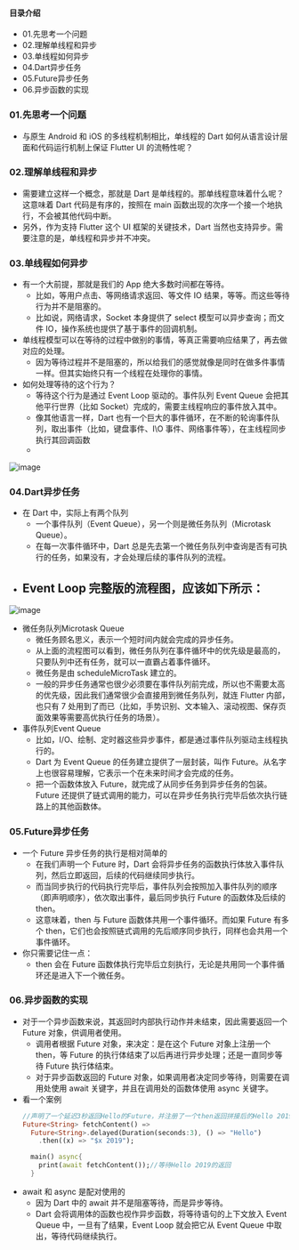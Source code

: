 #### 目录介绍
- 01.先思考一个问题
- 02.理解单线程和异步
- 03.单线程如何异步
- 04.Dart异步任务
- 05.Future异步任务
- 06.异步函数的实现




### 01.先思考一个问题
- 与原生 Android 和 iOS 的多线程机制相比，单线程的 Dart 如何从语言设计层面和代码运行机制上保证 Flutter UI 的流畅性呢？



### 02.理解单线程和异步
- 需要建立这样一个概念，那就是 Dart 是单线程的。那单线程意味着什么呢？这意味着 Dart 代码是有序的，按照在 main 函数出现的次序一个接一个地执行，不会被其他代码中断。
- 另外，作为支持 Flutter 这个 UI 框架的关键技术，Dart 当然也支持异步。需要注意的是，单线程和异步并不冲突。


### 03.单线程如何异步
- 有一个大前提，那就是我们的 App 绝大多数时间都在等待。
    - 比如，等用户点击、等网络请求返回、等文件 IO 结果，等等。而这些等待行为并不是阻塞的。
    - 比如说，网络请求，Socket 本身提供了 select 模型可以异步查询；而文件 IO，操作系统也提供了基于事件的回调机制。
- 单线程模型可以在等待的过程中做别的事情，等真正需要响应结果了，再去做对应的处理。
    - 因为等待过程并不是阻塞的，所以给我们的感觉就像是同时在做多件事情一样。但其实始终只有一个线程在处理你的事情。
- 如何处理等待的这个行为？
    - 等待这个行为是通过 Event Loop 驱动的。事件队列 Event Queue 会把其他平行世界（比如 Socket）完成的，需要主线程响应的事件放入其中。
    - 像其他语言一样，Dart 也有一个巨大的事件循环，在不断的轮询事件队列，取出事件（比如，键盘事件、I\O 事件、网络事件等），在主线程同步执行其回调函数
    - 

![image](https://static001.geekbang.org/resource/image/0c/ec/0cb6e6d34295cef460e48d139bc944ec.png)


### 04.Dart异步任务
- 在 Dart 中，实际上有两个队列
    - 一个事件队列（Event Queue），另一个则是微任务队列（Microtask Queue）。
    - 在每一次事件循环中，Dart 总是先去第一个微任务队列中查询是否有可执行的任务，如果没有，才会处理后续的事件队列的流程。
- Event Loop 完整版的流程图，应该如下所示：
    - 

![image](https://static001.geekbang.org/resource/image/70/bc/70dc4e1c222ddfaee8aa06df85c22bbc.png)
- 微任务队列Microtask Queue
    - 微任务顾名思义，表示一个短时间内就会完成的异步任务。
    - 从上面的流程图可以看到，微任务队列在事件循环中的优先级是最高的，只要队列中还有任务，就可以一直霸占着事件循环。
    - 微任务是由 scheduleMicroTask 建立的。
    - 一般的异步任务通常也很少必须要在事件队列前完成，所以也不需要太高的优先级，因此我们通常很少会直接用到微任务队列，就连 Flutter 内部，也只有 7 处用到了而已（比如，手势识别、文本输入、滚动视图、保存页面效果等需要高优执行任务的场景）。
- 事件队列Event Queue
    - 比如，I/O、绘制、定时器这些异步事件，都是通过事件队列驱动主线程执行的。
    - Dart 为 Event Queue 的任务建立提供了一层封装，叫作 Future。从名字上也很容易理解，它表示一个在未来时间才会完成的任务。
    - 把一个函数体放入 Future，就完成了从同步任务到异步任务的包装。Future 还提供了链式调用的能力，可以在异步任务执行完毕后依次执行链路上的其他函数体。


### 05.Future异步任务
- 一个 Future 异步任务的执行是相对简单的
    - 在我们声明一个 Future 时，Dart 会将异步任务的函数执行体放入事件队列，然后立即返回，后续的代码继续同步执行。
    - 而当同步执行的代码执行完毕后，事件队列会按照加入事件队列的顺序（即声明顺序），依次取出事件，最后同步执行 Future 的函数体及后续的 then。
    - 这意味着，then 与 Future 函数体共用一个事件循环。而如果 Future 有多个 then，它们也会按照链式调用的先后顺序同步执行，同样也会共用一个事件循环。
- 你只需要记住一点：
    - then 会在 Future 函数体执行完毕后立刻执行，无论是共用同一个事件循环还是进入下一个微任务。


### 06.异步函数的实现
- 对于一个异步函数来说，其返回时内部执行动作并未结束，因此需要返回一个 Future 对象，供调用者使用。
    - 调用者根据 Future 对象，来决定：是在这个 Future 对象上注册一个 then，等 Future 的执行体结束了以后再进行异步处理；还是一直同步等待 Future 执行体结束。
    - 对于异步函数返回的 Future 对象，如果调用者决定同步等待，则需要在调用处使用 await 关键字，并且在调用处的函数体使用 async 关键字。
- 看一个案例
    ``` dart
    //声明了一个延迟3秒返回Hello的Future，并注册了一个then返回拼接后的Hello 2019
    Future<String> fetchContent() => 
      Future<String>.delayed(Duration(seconds:3), () => "Hello")
        .then((x) => "$x 2019");
    
      main() async{
        print(await fetchContent());//等待Hello 2019的返回
      }
    ```
- await 和 async 是配对使用的
    - 因为 Dart 中的 await 并不是阻塞等待，而是异步等待。
    - Dart 会将调用体的函数也视作异步函数，将等待语句的上下文放入 Event Queue 中，一旦有了结果，Event Loop 就会把它从 Event Queue 中取出，等待代码继续执行。









